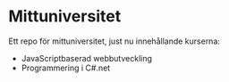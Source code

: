 # Mittuniversitet
Ett repo för mittuniversitet, just nu innehållande kurserna:
* JavaScriptbaserad webbutveckling
* Programmering i C#.net
